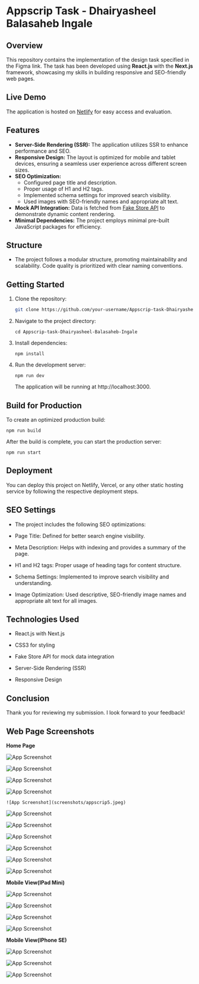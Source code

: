 # Appscrip Task - Dhairyasheel Balasaheb Ingale

## Overview
This repository contains the implementation of the design task specified in the Figma link. The task has been developed using **React.js** with the **Next.js** framework, showcasing my skills in building responsive and SEO-friendly web pages.

## Live Demo
The application is hosted on [Netlify](https://appscripecommerce.netlify.app/) for easy access and evaluation.

## Features
- **Server-Side Rendering (SSR):** The application utilizes SSR to enhance performance and SEO.
- **Responsive Design:** The layout is optimized for mobile and tablet devices, ensuring a seamless user experience across different screen sizes.
- **SEO Optimization:** 
  - Configured page title and description.
  - Proper usage of H1 and H2 tags.
  - Implemented schema settings for improved search visibility.
  - Used images with SEO-friendly names and appropriate alt text.
- **Mock API Integration:** Data is fetched from [Fake Store API](https://fakestoreapi.com/) to demonstrate dynamic content rendering.
- **Minimal Dependencies:** The project employs minimal pre-built JavaScript packages for efficiency.

## Structure
- The project follows a modular structure, promoting maintainability and scalability. Code quality is prioritized with clear naming conventions.

## Getting Started
1. Clone the repository:
   ```bash
   git clone https://github.com/your-username/Appscrip-task-Dhairyasheel-Balasaheb-Ingale.git

2. Navigate to the project directory:
  
       cd Appscrip-task-Dhairyasheel-Balasaheb-Ingale

3. Install dependencies:

       npm install

4. Run the development server:
    
       npm run dev

   The application will be running at http://localhost:3000.


 ## Build for Production

   To create an optimized production build:

    npm run build

   After the build is complete, you can start the production server:
    
    npm run start

## Deployment
You can deploy this project on Netlify, Vercel, or any other static hosting service by following the respective deployment steps.

## SEO Settings
- The project includes the following SEO optimizations:

- Page Title: Defined for better search engine visibility.

- Meta Description: Helps with indexing and provides a summary of the page.

- H1 and H2 tags: Proper usage of heading tags for content structure.

- Schema Settings: Implemented to improve search visibility and understanding.

- Image Optimization: Used descriptive, SEO-friendly image names and appropriate alt text for all images.


## Technologies Used
- React.js with Next.js

- CSS3 for styling

- Fake Store API for mock data integration

- Server-Side Rendering (SSR)

- Responsive Design

## Conclusion
Thank you for reviewing my submission. I look forward to your feedback!

## Web Page Screenshots
   **Home Page**
   
![App Screenshot](screenshots/appscrip1.jpeg)

![App Screenshot](screenshots/appscrip2.jpeg)

![App Screenshot](screenshots/appscrip3.jpeg)

![App Screenshot](screenshots/appscrip4.jpeg)

    ![App Screenshot](screenshots/appscrip5.jpeg)

![App Screenshot](screenshots/appscrip6.jpeg)

![App Screenshot](screenshots/appscrip7.jpeg)

![App Screenshot](screenshots/appscrip8.jpeg)

![App Screenshot](screenshots/appscrip9.jpeg)

![App Screenshot](screenshots/appscrip10.jpeg)

![App Screenshot](screenshots/appscrip11.jpeg)

**Mobile View(IPad Mini)**

![App Screenshot](screenshots/appscrip12.jpeg)

![App Screenshot](screenshots/appscrip13.jpeg)

![App Screenshot](screenshots/appscrip14.jpeg)

![App Screenshot](screenshots/appscrip15.jpeg)

**Mobile View(IPhone SE)**

![App Screenshot](screenshots/appscrip16.jpeg)

![App Screenshot](screenshots/appscrip17.jpeg)

![App Screenshot](screenshots/appscrip18.jpeg)



  



